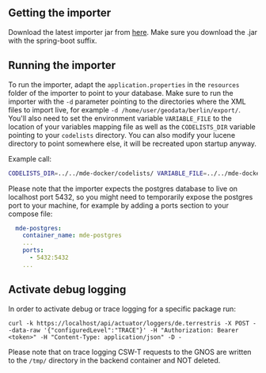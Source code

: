 ## Getting the importer

Download the latest importer jar from [here](https://github.com/gdi-be/mde-backend/packages/2390377). Make sure you
download the .jar with the spring-boot suffix.

## Running the importer

To run the importer, adapt the `application.properties` in the `resources` folder of the importer to point to your database.
Make sure to run the importer with the `-d` parameter pointing to the directories where the XML files to import live,
for example `-d /home/user/geodata/berlin/export/`. You'll also need to set the environment variable `VARIABLE_FILE` to
the location of your variables mapping file as well as the `CODELISTS_DIR` variable pointing to your `codelists` directory.
You can also modify your lucene directory to point somewhere else, it will be recreated upon startup anyway.

Example call:

```bash
CODELISTS_DIR=../../mde-docker/codelists/ VARIABLE_FILE=../../mde-docker/mde-backend/variables.json $JAVA_HOME/bin/java --add-modules jdk.incubator.vector -Dhibernate.search.backend.directory.root=/tmp/lucene -jar target/mde-importer-0.0.1-SNAPSHOT-spring-boot.jar -d ~/geodata/berlin/export/
```

Please note that the importer expects the postgres database to live on localhost port 5432, so you might need to
temporarily expose the postgres port to your machine, for example by adding a ports section to your compose file:

```yaml
  mde-postgres:
    container_name: mde-postgres
    ...
    ports:
      - 5432:5432
    ...
```


## Activate debug logging

In order to activate debug or trace logging for a specific package run:

```
curl -k https://localhost/api/actuator/loggers/de.terrestris -X POST --data-raw '{"configuredLevel":"TRACE"}' -H "Authorization: Bearer <token>" -H "Content-Type: application/json" -D -
```

Please note that on trace logging CSW-T requests to the GNOS are written to the `/tmp/` directory in the backend
container and NOT deleted.
